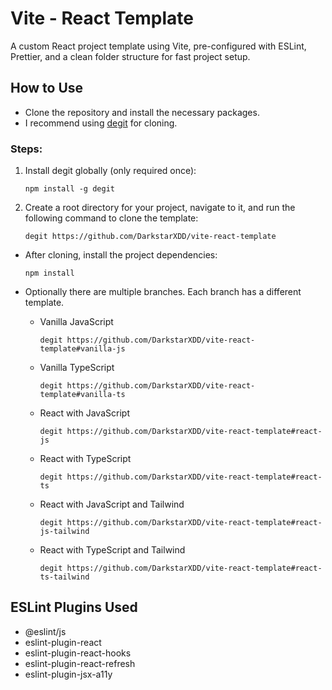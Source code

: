 # Vite - React Template

A custom React project template using Vite, pre-configured with ESLint, Prettier, and a clean folder structure for fast project setup.

## How to Use

- Clone the repository and install the necessary packages.
- I recommend using [degit](https://github.com/Rich-Harris/degit) for cloning.

### Steps:

1. Install degit globally (only required once):

   ```
   npm install -g degit
   ```

2. Create a root directory for your project, navigate to it, and run the following command to clone the template:

   ```
   degit https://github.com/DarkstarXDD/vite-react-template
   ```

- After cloning, install the project dependencies:

  ```
  npm install
  ```

- Optionally there are multiple branches. Each branch has a different template.

  - Vanilla JavaScript

    ```
    degit https://github.com/DarkstarXDD/vite-react-template#vanilla-js
    ```

  - Vanilla TypeScript

    ```
    degit https://github.com/DarkstarXDD/vite-react-template#vanilla-ts
    ```

  - React with JavaScript

    ```
    degit https://github.com/DarkstarXDD/vite-react-template#react-js
    ```

  - React with TypeScript

    ```
    degit https://github.com/DarkstarXDD/vite-react-template#react-ts
    ```

  - React with JavaScript and Tailwind

    ```
    degit https://github.com/DarkstarXDD/vite-react-template#react-js-tailwind
    ```

  - React with TypeScript and Tailwind

    ```
    degit https://github.com/DarkstarXDD/vite-react-template#react-ts-tailwind
    ```

## ESLint Plugins Used

- @eslint/js
- eslint-plugin-react
- eslint-plugin-react-hooks
- eslint-plugin-react-refresh
- eslint-plugin-jsx-a11y
